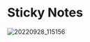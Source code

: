 <h1>Sticky Notes</h1>


![20220928_115156](https://user-images.githubusercontent.com/111659003/192735292-fd2590bc-fc90-4221-8dc4-4f0817fd1ff4.gif)
